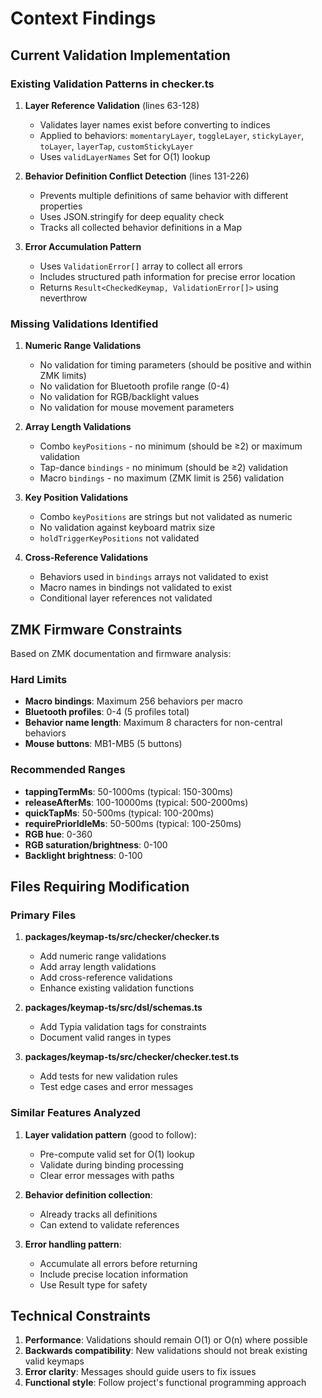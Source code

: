 # Context Findings

## Current Validation Implementation

### Existing Validation Patterns in checker.ts

1. **Layer Reference Validation** (lines 63-128)
   - Validates layer names exist before converting to indices
   - Applied to behaviors: `momentaryLayer`, `toggleLayer`, `stickyLayer`, `toLayer`, `layerTap`, `customStickyLayer`
   - Uses `validLayerNames` Set for O(1) lookup

2. **Behavior Definition Conflict Detection** (lines 131-226)
   - Prevents multiple definitions of same behavior with different properties
   - Uses JSON.stringify for deep equality check
   - Tracks all collected behavior definitions in a Map

3. **Error Accumulation Pattern**
   - Uses `ValidationError[]` array to collect all errors
   - Includes structured path information for precise error location
   - Returns `Result<CheckedKeymap, ValidationError[]>` using neverthrow

### Missing Validations Identified

1. **Numeric Range Validations**
   - No validation for timing parameters (should be positive and within ZMK limits)
   - No validation for Bluetooth profile range (0-4)
   - No validation for RGB/backlight values
   - No validation for mouse movement parameters

2. **Array Length Validations**
   - Combo `keyPositions` - no minimum (should be ≥2) or maximum validation
   - Tap-dance `bindings` - no minimum (should be ≥2) validation
   - Macro `bindings` - no maximum (ZMK limit is 256) validation

3. **Key Position Validations**
   - Combo `keyPositions` are strings but not validated as numeric
   - No validation against keyboard matrix size
   - `holdTriggerKeyPositions` not validated

4. **Cross-Reference Validations**
   - Behaviors used in `bindings` arrays not validated to exist
   - Macro names in bindings not validated to exist
   - Conditional layer references not validated

## ZMK Firmware Constraints

Based on ZMK documentation and firmware analysis:

### Hard Limits
- **Macro bindings**: Maximum 256 behaviors per macro
- **Bluetooth profiles**: 0-4 (5 profiles total)
- **Behavior name length**: Maximum 8 characters for non-central behaviors
- **Mouse buttons**: MB1-MB5 (5 buttons)

### Recommended Ranges
- **tappingTermMs**: 50-1000ms (typical: 150-300ms)
- **releaseAfterMs**: 100-10000ms (typical: 500-2000ms)
- **quickTapMs**: 50-500ms (typical: 100-200ms)
- **requirePriorIdleMs**: 50-500ms (typical: 100-250ms)
- **RGB hue**: 0-360
- **RGB saturation/brightness**: 0-100
- **Backlight brightness**: 0-100

## Files Requiring Modification

### Primary Files
1. **packages/keymap-ts/src/checker/checker.ts**
   - Add numeric range validations
   - Add array length validations
   - Add cross-reference validations
   - Enhance existing validation functions

2. **packages/keymap-ts/src/dsl/schemas.ts**
   - Add Typia validation tags for constraints
   - Document valid ranges in types

3. **packages/keymap-ts/src/checker/checker.test.ts**
   - Add tests for new validation rules
   - Test edge cases and error messages

### Similar Features Analyzed

1. **Layer validation pattern** (good to follow):
   - Pre-compute valid set for O(1) lookup
   - Validate during binding processing
   - Clear error messages with paths

2. **Behavior definition collection**:
   - Already tracks all definitions
   - Can extend to validate references

3. **Error handling pattern**:
   - Accumulate all errors before returning
   - Include precise location information
   - Use Result type for safety

## Technical Constraints

1. **Performance**: Validations should remain O(1) or O(n) where possible
2. **Backwards compatibility**: New validations should not break existing valid keymaps
3. **Error clarity**: Messages should guide users to fix issues
4. **Functional style**: Follow project's functional programming approach